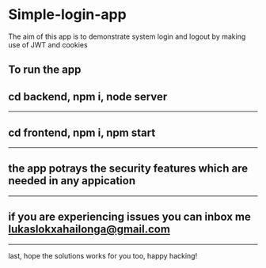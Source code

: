 # Simple-login-app
The aim of this app is to demonstrate system login and logout by making use of JWT and cookies

To run the app
----------
cd backend,
npm i,
node server
-----------
-----------
cd frontend,
npm i,
npm start
-----------
-----------
the app potrays the security features which are needed in any appication
-----------
-----------
if you are experiencing issues you can inbox me lukaslokxahailonga@gmail.com
-----------
-----------
last, hope the solutions works for you too, happy hacking!
